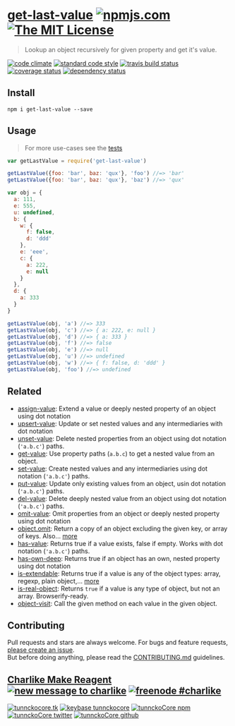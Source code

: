 # [get-last-value][author-www-url] [![npmjs.com][npmjs-img]][npmjs-url] [![The MIT License][license-img]][license-url] 

> Lookup an object recursively for given property and get it's value.

[![code climate][codeclimate-img]][codeclimate-url] [![standard code style][standard-img]][standard-url] [![travis build status][travis-img]][travis-url] [![coverage status][coveralls-img]][coveralls-url] [![dependency status][david-img]][david-url]


## Install
```
npm i get-last-value --save
```


## Usage
> For more use-cases see the [tests](./test.js)

```js
var getLastValue = require('get-last-value')

getLastValue({foo: 'bar', baz: 'qux'}, 'foo') //=> 'bar'
getLastValue({foo: 'bar', baz: 'qux'}, 'baz') //=> 'qux'

var obj = {
  a: 111,
  e: 555,
  u: undefined,
  b: {
    w: {
      f: false,
      d: 'ddd'
    },
    e: 'eee',
    c: {
      a: 222,
      e: null
    }
  },
  d: {
    a: 333
  }
}

getLastValue(obj, 'a') //=> 333
getLastValue(obj, 'c') //=> { a: 222, e: null }
getLastValue(obj, 'd') //=> { a: 333 }
getLastValue(obj, 'f') //=> false
getLastValue(obj, 'e') //=> null
getLastValue(obj, 'u') //=> undefined
getLastValue(obj, 'w') //=> { f: false, d: 'ddd' }
getLastValue(obj, 'foo') //=> undefined
```


## Related
- [assign-value](https://github.com/jonschlinkert/assign-value): Extend a value or deeply nested property of an object using dot notation
- [upsert-value](https://github.com/doowb/upsert-value): Update or set nested values and any intermediaries with dot notation
- [unset-value](https://github.com/jonschlinkert/unset-value): Delete nested properties from an object using dot notation (`'a.b.c'`) paths.
- [get-value](https://github.com/jonschlinkert/get-value): Use property paths (`a.b.c`) to get a nested value from an object.
- [set-value](https://github.com/jonschlinkert/set-value): Create nested values and any intermediaries using dot notation (`'a.b.c'`) paths.
- [put-value](https://github.com/tunnckocore/put-value): Update only existing values from an object, usin dot notation (`'a.b.c'`) paths.
- [del-value](https://github.com/tunnckocore/del-value): Delete deeply nested value from an object using dot notation (`'a.b.c'`) paths.
- [omit-value](https://github.com/jonschlinkert/omit-value): Omit properties from an object or deeply nested property using dot notation
- [object.omit](https://github.com/jonschlinkert/object.omit): Return a copy of an object excluding the given key, or array of keys. Also… [more](https://github.com/jonschlinkert/object.omit)
- [has-value](https://github.com/jonschlinkert/has-value): Returns true if a value exists, false if empty. Works with dot notation (`'a.b.c'`) paths.
- [has-own-deep](https://github.com/jonschlinkert/has-own-deep): Returns true if an object has an own, nested property using dot notation
- [is-extendable](https://github.com/jonschlinkert/is-extendable): Returns true if a value is any of the object types: array, regexp, plain object,… [more](https://github.com/jonschlinkert/is-extendable)
- [is-real-object](https://github.com/tunnckocore/is-real-object): Returns `true` if a value is any type of object, but not an array. Browserify-ready.
- [object-visit](https://github.com/jonschlinkert/object-visit): Call the given method on each value in the given object.


## Contributing
Pull requests and stars are always welcome. For bugs and feature requests, [please create an issue](https://github.com/tunnckoCore/get-last-value/issues/new).  
But before doing anything, please read the [CONTRIBUTING.md](./CONTRIBUTING.md) guidelines.


## [Charlike Make Reagent](http://j.mp/1stW47C) [![new message to charlike][new-message-img]][new-message-url] [![freenode #charlike][freenode-img]][freenode-url]

[![tunnckocore.tk][author-www-img]][author-www-url] [![keybase tunnckocore][keybase-img]][keybase-url] [![tunnckoCore npm][author-npm-img]][author-npm-url] [![tunnckoCore twitter][author-twitter-img]][author-twitter-url] [![tunnckoCore github][author-github-img]][author-github-url]


[npmjs-url]: https://www.npmjs.com/package/get-last-value
[npmjs-img]: https://img.shields.io/npm/v/get-last-value.svg?label=get-last-value

[license-url]: https://github.com/tunnckoCore/get-last-value/blob/master/LICENSE.md
[license-img]: https://img.shields.io/badge/license-MIT-blue.svg


[codeclimate-url]: https://codeclimate.com/github/tunnckoCore/get-last-value
[codeclimate-img]: https://img.shields.io/codeclimate/github/tunnckoCore/get-last-value.svg

[travis-url]: https://travis-ci.org/tunnckoCore/get-last-value
[travis-img]: https://img.shields.io/travis/tunnckoCore/get-last-value.svg

[coveralls-url]: https://coveralls.io/r/tunnckoCore/get-last-value
[coveralls-img]: https://img.shields.io/coveralls/tunnckoCore/get-last-value.svg

[david-url]: https://david-dm.org/tunnckoCore/get-last-value
[david-img]: https://img.shields.io/david/tunnckoCore/get-last-value.svg

[standard-url]: https://github.com/feross/standard
[standard-img]: https://img.shields.io/badge/code%20style-standard-brightgreen.svg


[author-www-url]: http://www.tunnckocore.tk
[author-www-img]: https://img.shields.io/badge/www-tunnckocore.tk-fe7d37.svg

[keybase-url]: https://keybase.io/tunnckocore
[keybase-img]: https://img.shields.io/badge/keybase-tunnckocore-8a7967.svg

[author-npm-url]: https://www.npmjs.com/~tunnckocore
[author-npm-img]: https://img.shields.io/badge/npm-~tunnckocore-cb3837.svg

[author-twitter-url]: https://twitter.com/tunnckoCore
[author-twitter-img]: https://img.shields.io/badge/twitter-@tunnckoCore-55acee.svg

[author-github-url]: https://github.com/tunnckoCore
[author-github-img]: https://img.shields.io/badge/github-@tunnckoCore-4183c4.svg

[freenode-url]: http://webchat.freenode.net/?channels=charlike
[freenode-img]: https://img.shields.io/badge/freenode-%23charlike-5654a4.svg

[new-message-url]: https://github.com/tunnckoCore/messages
[new-message-img]: https://img.shields.io/badge/ask%20me-anything-green.svg
